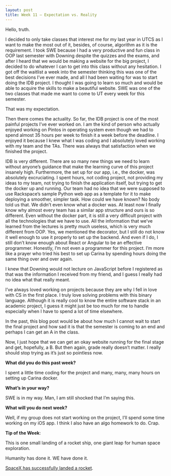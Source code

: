 ```yaml
---
layout: post
title: Week 11 – Expectation vs. Reality
---
```

Hello, truth.


I decided to only take classes that interest me for my last year in UTCS as I want to make the most out of it, besides, of course, algorithm as it is the requirement. I took SWE because I had a very productive and fun class in OOP last semester with Downing despite the quizzes and the exams, and after I heard that we would be making a website for the big project, I decided to do whatever I can to get into this class without any hesitation. I got off the waitlist a week into the semester thinking this was one of the best decisions I’ve ever made, and all I had been waiting for was to start doing the IDB project. I thought I was going to learn so much and would be able to acquire the skills to make a beautiful website. SWE was one of the two classes that made me want to come to UT every week for this semester.


That was my expectation.


Then there comes the actuality. So far, the IDB project is one of the most painful projects I’ve ever worked on. I am the kind of person who actually enjoyed working on Pintos in operating system even though we had to spend almost 35 hours per week to finish it a week before the deadline. I enjoyed it because I knew what I was coding and I absolutely loved working with my team and the TAs. There was always that satisfaction when we finished the project.


IDB is very different. There are so many new things we need to learn without anyone’s guidance that make the learning curve of this project insanely high. Furthermore, the set up for our app, i.e., the docker, was absolutely excruciating. I spent hours, not coding project, not providing my ideas to my team, not trying to finish the application itself, but trying to get the docker up and running. Our team had no idea that we were supposed to use Rackspace’s sample Python web app as a template for it to make deploying a smoother, simpler task. How could we have known? No body told us that. We didn’t even know what a docker was. At least now I finally know why almost every team has a similar app structure and ours is so different. Even without the docker part, it is still a very difficult project with all the technologies that we have to use. All the information that we’ve learned from the lectures is pretty much useless, which is very much different from OOP. Yes, we mentioned the decorator, but I still do not know it well enough to use it properly to set up the backend. And even if I do, I still don’t know enough about React or Angular to be an effective programmer. Honestly, I’m not even a programmer for this project. I’m more like a prayer who tried his best to set up Carina by spending hours doing the same thing over and over again.


I knew that Downing would not lecture on JavaScript before I registered as that was the information I received from my friend, and I guess I really had no idea what that really meant.


I’ve always loved working on projects because they are why I fell in love with CS in the first place. I truly love solving problems with this binary language. Although it is really cool to know the entire software stack in an academic project, I guess it might just be too much for me to handle especially when I have to spend a lot of time elsewhere.


In the past, this blog post would be about how much I cannot wait to start the final project and how sad it is that the semester is coming to an end and perhaps I can get an A in the class.


Now, I just hope that we can get an okay website running for the final stage and get, hopefully, a B. But then again, grade really doesn’t matter. I really should stop trying as it’s just so pointless now.


**What did you do this past week?**


I spent a little time coding for the project and many, many, many hours on setting up Carina docker.


**What’s in your way?**


SWE is in my way. Man, I am still shocked that I’m saying this.


**What will you do next week?**


Well, if my group does not start working on the project, I’ll spend some time working on my iOS app. I think I also have an algo homework to do. Crap.


**Tip of the Week**: 


This is one small landing of a rocket ship, one giant leap for human space exploration.


Humanity has done it. WE have done it.


[SpaceX has successfully landed a rocket]( http://www.theverge.com/2016/4/8/11392138/spacex-landing-success-falcon-9-rocket-barge-at-sea).

